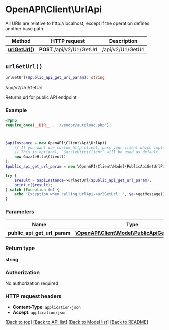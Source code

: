 # OpenAPI\Client\UrlApi

All URIs are relative to http://localhost, except if the operation defines another base path.

| Method | HTTP request | Description |
| ------------- | ------------- | ------------- |
| [**urlGetUrl()**](UrlApi.md#urlGetUrl) | **POST** /api/v2/Url/GetUrl | /api/v2/Url/GetUrl |


## `urlGetUrl()`

```php
urlGetUrl($public_api_get_url_param): string
```

/api/v2/Url/GetUrl

Returns url for public API endpoint

### Example

```php
<?php
require_once(__DIR__ . '/vendor/autoload.php');



$apiInstance = new OpenAPI\Client\Api\UrlApi(
    // If you want use custom http client, pass your client which implements `GuzzleHttp\ClientInterface`.
    // This is optional, `GuzzleHttp\Client` will be used as default.
    new GuzzleHttp\Client()
);
$public_api_get_url_param = new \OpenAPI\Client\Model\PublicApiGetUrlParam(); // \OpenAPI\Client\Model\PublicApiGetUrlParam

try {
    $result = $apiInstance->urlGetUrl($public_api_get_url_param);
    print_r($result);
} catch (Exception $e) {
    echo 'Exception when calling UrlApi->urlGetUrl: ', $e->getMessage(), PHP_EOL;
}
```

### Parameters

| Name | Type | Description  | Notes |
| ------------- | ------------- | ------------- | ------------- |
| **public_api_get_url_param** | [**\OpenAPI\Client\Model\PublicApiGetUrlParam**](../Model/PublicApiGetUrlParam.md)|  | |

### Return type

**string**

### Authorization

No authorization required

### HTTP request headers

- **Content-Type**: `application/json`
- **Accept**: `application/json`

[[Back to top]](#) [[Back to API list]](../../README.md#endpoints)
[[Back to Model list]](../../README.md#models)
[[Back to README]](../../README.md)

